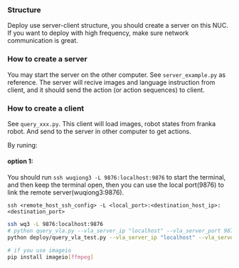### Structure

Deploy use server-client structure, you should create a server on this NUC. If you want to deploy with high frequency, make sure network communication is great.

### How to create a server

You may start the server on the other computer. See `server_example.py` as reference. 
The server will recive images and language instruction from client, and it should send the action (or action sequences) to client.

### How to create a client

See `query_xxx.py`. This client will load images, robot states from franka robot. And send to the server in other computer to get actions.

By runing:

#### option 1:

You should run `ssh wuqiong3 -L 9876:localhost:9876` to start the terminal, and then keep the terminal open, then you can use the local port(9876) to link the remote server(wuqiong3:9876).

`ssh <remote_host_ssh_config> -L <local_port>:<destination_host_ip>:<destination_port>`

```bash
ssh wq3 -L 9876:localhost:9876
# python query_vla.py --vla_server_ip "localhost" --vla_server_port 9876
python deploy/query_vla_test.py --vla_server_ip "localhost" --vla_server_port 9876 --instruction "test" --enable_logging  --record_dir "logs/vla"
```

```bash
# if you use imageio
pip install imageio[ffmpeg]
```